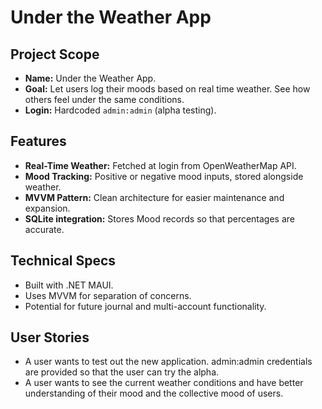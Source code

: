 # Under the Weather App

## Project Scope
- **Name:** Under the Weather App.
- **Goal:** Let users log their moods based on real time weather. See how others feel under the same conditions.
- **Login:** Hardcoded `admin:admin` (alpha testing).

## Features
- **Real-Time Weather:** Fetched at login from OpenWeatherMap API.
- **Mood Tracking:** Positive or negative mood inputs, stored alongside weather.
- **MVVM Pattern:** Clean architecture for easier maintenance and expansion.
- **SQLite integration:** Stores Mood records so that percentages are accurate.

## Technical Specs
- Built with .NET MAUI.
- Uses MVVM for separation of concerns.
- Potential for future journal and multi-account functionality.

## User Stories
- A user wants to test out the new application. admin:admin credentials are provided so that the user can try the alpha.
- A user wants to see the current weather conditions and have better understanding of their mood and the collective mood of users.